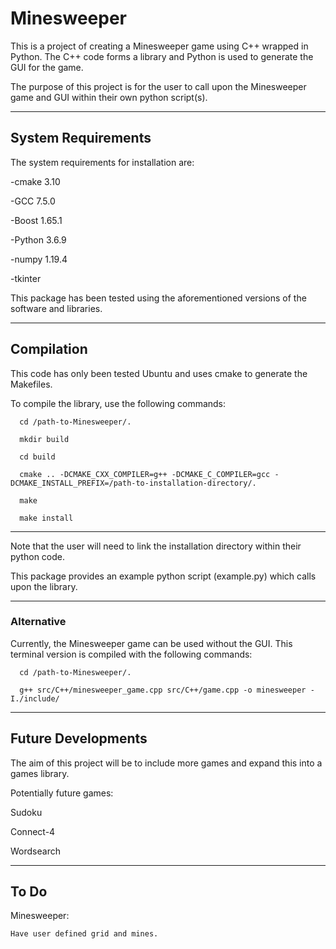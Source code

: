 # Minesweeper

This is a project of creating a Minesweeper game using C++ wrapped in Python. The C++ code forms a library and Python is used to generate the GUI for the game. 

The purpose of this project is for the user to call upon the Minesweeper game and GUI within their own python script(s).

--------------------------------------------------------------------------------
## System Requirements

The system requirements for installation are:

  -cmake 3.10

  -GCC 7.5.0

  -Boost 1.65.1

  -Python 3.6.9

  -numpy 1.19.4

  -tkinter
 
This package has been tested using the aforementioned versions of the software and libraries.

--------------------------------------------------------------------------------
## Compilation

This code has only been tested Ubuntu and uses cmake to generate the Makefiles.

To compile the library, use the following commands:
```
  cd /path-to-Minesweeper/.

  mkdir build

  cd build

  cmake .. -DCMAKE_CXX_COMPILER=g++ -DCMAKE_C_COMPILER=gcc -DCMAKE_INSTALL_PREFIX=/path-to-installation-directory/. 

  make

  make install
```
------------

Note that the user will need to link the installation directory within their python code.

This package provides an example python script (example.py) which calls upon the library. 

------------

### Alternative

Currently, the Minesweeper game can be used without the GUI.
This terminal version is compiled with the following commands: 
```
  cd /path-to-Minesweeper/.

  g++ src/C++/minesweeper_game.cpp src/C++/game.cpp -o minesweeper -I./include/ 
```
--------------------------------------------------------------------------------
## Future Developments

The aim of this project will be to include more games and expand this into a games library.

Potentially future games:

  Sudoku

  Connect-4

  Wordsearch

--------------------------------------------------------------------------------
## To Do

  Minesweeper:

    Have user defined grid and mines.
